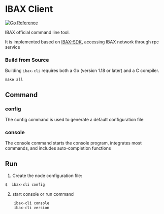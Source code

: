 # IBAX Client
[![Go Reference](https://pkg.go.dev/badge/github.com/IBAX-io/ibax-cli.svg)](https://pkg.go.dev/github.com/IBAX-io/ibax-cli)

IBAX official command line tool.

It is implemented based on [IBAX-SDK](https://github.com/IBAX-io/go-ibax-sdk), accessing IBAX network through rpc service


### Build from Source
Building `ibax-cli` requires both a Go (version 1.18 or later) and a C compiler.

```shell
make all
```

## Command

### config
The config command is used to generate a default configuration file

### console
The console command starts the console program, integrates most commands, and includes auto-completion functions


## Run

1. Create the node configuration file:
```bash
$  ibax-cli config
```

2. start console or run command
```bash
    ibax-cli console
    ibax-cli version
```
